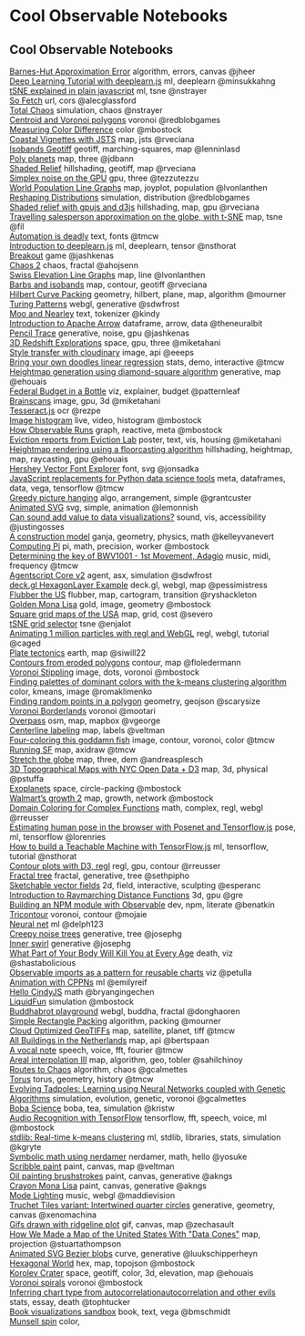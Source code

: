# Cool Observable Notebooks

## Cool Observable Notebooks <a id="cool-observable-notebooks"></a>

[Barnes-Hut Approximation Error](https://observablehq.com/@jheer/barnes-hut-approximation-error) algorithm, errors, canvas @jheer  
[Deep Learning Tutorial with deeplearn.js](https://observablehq.com/@minsukkahng/deep-learning-tutorial-with-deeplearn-js) ml, deeplearn @minsukkahng  
[tSNE explained in plain javascript](https://observablehq.com/@nstrayer/t-sne-explained-in-plain-javascript) ml, tsne @nstrayer  
[So Fetch](https://observablehq.com/@alecglassford/so-fetch) url, cors @alecglassford  
[Total Chaos](https://observablehq.com/@nstrayer/totalchaos) simulation, chaos @nstrayer  
[Centroid and Voronoi polygons](https://observablehq.com/@redblobgames/centroid-and-voronoi-polygons) voronoi @redblobgames  
[Measuring Color Difference](https://observablehq.com/@mbostock/measuring-color-difference) color @mbostock  
[Coastal Vignettes with JSTS](https://observablehq.com/@rveciana/coastal-vignettes-with-jsts-d3js) map, jsts @rveciana  
[Isobands Geotiff](https://observablehq.com/@lenninlasd/isobands-d3-geotiffjs) geotiff, marching-squares, map @lenninlasd  
[Poly planets](https://observablehq.com/@jdbann/the-planets) map, three @jdbann  
[Shaded Relief](https://observablehq.com/@rveciana/shaded-relief) hillshading, geotiff, map @rveciana  
[Simplex noise on the GPU](https://observablehq.com/@tezzutezzu/simplex-noise-on-the-gpu) gpu, three @tezzutezzu  
[World Population Line Graphs](https://observablehq.com/@lvonlanthen/world-population-line-graphs) map, joyplot, population @lvonlanthen  
[Reshaping Distributions](https://observablehq.com/@redblobgames/reshaping-distributions) simulation, distribution @redblobgames  
[Shaded relief with gpujs and d3js](https://observablehq.com/@rveciana/shaded-relief-with-gpujs-and-d3js/2) hillshading, map, gpu @rveciana  
[Travelling salesperson approximation on the globe, with t-SNE](https://observablehq.com/@fil/travelling-salesperson-on-the-globe) map, tsne @fil  
[Automation is deadly](https://observablehq.com/@tmcw/automation-is-deadly) text, fonts @tmcw  
[Introduction to deeplearn.js](https://observablehq.com/@nsthorat/introduction-to-deeplearn-js) ml, deeplearn, tensor @nsthorat  
[Breakout](https://observablehq.com/@jashkenas/breakout) game @jashkenas  
[Chaos 2](https://observablehq.com/@ahojsenn/chaos-2) chaos, fractal @ahojsenn  
[Swiss Elevation Line Graphs](https://observablehq.com/@lvonlanthen/swiss-elevation-line-graphs) map, line @lvonlanthen  
[Barbs and isobands](https://observablehq.com/@rveciana/trim-example-1-barbs-and-isobands-step-by-step) map, contour, geotiff @rveciana  
[Hilbert Curve Packing](https://observablehq.com/@mourner/hilbert-curve-packing) geometry, hilbert, plane, map, algorithm @mourner  
[Turing Patterns](https://observablehq.com/@sdwfrost/turing-patterns-v1) webgl, generative @sdwfrost  
[Moo and Nearley](https://observablehq.com/@kindy/moo-and-nearley) text, tokenizer @kindy  
[Introduction to Apache Arrow](https://observablehq.com/@theneuralbit/introduction-to-apache-arrow) dataframe, arrow, data @theneuralbit  
[Pencil Trace](https://observablehq.com/@jashkenas/pencil-trace) generative, noise, gpu @jashkenas  
[3D Redshift Explorations](https://observablehq.com/@miketahani/simple-3d-redshift-explorations) space, gpu, three @miketahani  
[Style transfer with cloudinary](https://observablehq.com/@eeeps/quick-n-easy-style-transfer-with-cloudinary) image, api @eeeps  
[Bring your own doodles linear regression](https://observablehq.com/@tmcw/bring-your-own-doodles-linear-regression) stats, demo, interactive @tmcw  
[Heightmap generation using diamond-square algorithm](https://observablehq.com/@ehouais/heightmap-generation-using-diamond-square-algorithm) generative, map @ehouais  
[Federal Budget in a Bottle](https://observablehq.com/@patternleaf/federal-budget-in-a-bottle) viz, explainer, budget @patternleaf  
[Brainscans](https://observablehq.com/@miketahani/brainscans) image, gpu, 3d @miketahani  
[Tesseract.js](https://observablehq.com/@rezpe/testing-the-tesseract-js-package) ocr @rezpe  
[Image histogram](https://observablehq.com/@mbostock/image-histogram) live, video, histogram @mbostock  
[How Observable Runs](https://observablehq.com/@mbostock/how-observable-runs) graph, reactive, meta @mbostock  
[Eviction reports from Eviction Lab](https://observablehq.com/@miketahani/eviction-reports-from-eviction-lab) poster, text, vis, housing @miketahani  
[Heightmap rendering using a floorcasting algorithm](https://observablehq.com/@ehouais/heightmap-rendering-using-a-floorcasting-algorithm) hillshading, heightmap, map, raycasting, gpu @ehouais  
[Hershey Vector Font Explorer](https://observablehq.com/@jonsadka/hershey-vector-font-explorer) font, svg @jonsadka  
[JavaScript replacements for Python data science tools](https://observablehq.com/@tmcw/javascript-replacements-for-python-data-science-tools) meta, dataframes, data, vega, tensorflow @tmcw  
[Greedy picture hanging](https://observablehq.com/@grantcuster/greedy-picture-hanging) algo, arrangement, simple @grantcuster  
[Animated SVG](https://observablehq.com/@lemonnish/animated-svg) svg, simple, animation @lemonnish  
[Can sound add value to data visualizations?](https://observablehq.com/@justingosses/can-sound-add-value-to-data-visualizations) sound, vis, accessibility @justingosses  
[A construction model](https://observablehq.com/@kelleyvanevert/a-construction-model) ganja, geometry, physics, math @kelleyvanevert  
[Computing Pi](https://observablehq.com/@mbostock/computing-pi) pi, math, precision, worker @mbostock  
[Determining the key of BWV1001 - 1st Movement, Adagio](https://observablehq.com/@tmcw/determining-the-key-of-bwv1001-1st-movement-adagio) music, midi, frequency @tmcw  
[Agentscript Core v2](https://observablehq.com/@sdwfrost/agentscript-core-v2) agent, asx, simulation @sdwfrost  
[deck.gl HexagonLayer Example](https://observablehq.com/@pessimistress/deck-gl-hexagonlayer-example) deck.gl, webgl, map @pessimistress  
[Flubber the US](https://observablehq.com/@ryshackleton/flubber-the-us) flubber, map, cartogram, transition @ryshackleton  
[Golden Mona Lisa](https://observablehq.com/@mbostock/golden-mona-lisa) gold, image, geometry @mbostock  
[Square grid maps of the USA](https://observablehq.com/@severo/square-grid-maps-of-the-usa) map, grid, cost @severo  
[tSNE grid selector](https://observablehq.com/@enjalot/t-sne-grid-selector) tsne @enjalot  
[Animating 1 million particles with regl and WebGL](https://observablehq.com/@caged/animating-1-million-particles-with-regl-and-webgl) regl, webgl, tutorial @caged  
[Plate tectonics](https://observablehq.com/@siwill22/platetectonics) earth, map @siwill22  
[Contours from eroded polygons](https://observablehq.com/@floledermann/contours-from-eroded-polygon) contour, map @floledermann  
[Voronoi Stippling](https://observablehq.com/@mbostock/voronoi-stippling) image, dots, voronoi @mbostock  
[Finding palettes of dominant colors with the k-means clustering algorithm](https://observablehq.com/@romaklimenko/finding-palettes-of-dominant-colors-with-the-k-means-cluste) color, kmeans, image @romaklimenko  
[Finding random points in a polygon](https://observablehq.com/@scarysize/finding-random-points-in-a-polygon) geometry, geojson @scarysize  
[Voronoi Borderlands](https://observablehq.com/@mootari/voronoi-borderlands) voronoi @mootari  
[Overpass](https://observablehq.com/@vgeorge/overpass) osm, map, mapbox @vgeorge  
[Centerline labeling](https://observablehq.com/@veltman/centerline-labeling) map, labels @veltman  
[Four-coloring this goddamn fish](https://observablehq.com/@tmcw/four-coloring-this-goddamn-fish) image, contour, voronoi, color @tmcw  
[Running SF](https://observablehq.com/@tmcw/running-sf) map, axidraw @tmcw  
[Stretch the globe](https://observablehq.com/@andreasplesch/geospatial-3d-dom-stretch-the-globe) map, three, dem @andreasplesch  
[3D Topographical Maps with NYC Open Data + D3](https://observablehq.com/@pstuffa/making-maps-with-nyc-open-data) map, 3d, physical @pstuffa  
[Exoplanets](https://observablehq.com/@mbostock/exoplanets) space, circle-packing @mbostock  
[Walmart’s growth 2](https://observablehq.com/@mbostock/walmarts-growth/2) map, growth, network @mbostock  
[Domain Coloring for Complex Functions](https://observablehq.com/@rreusser/domain-coloring-for-complex-functions) math, complex, regl, webgl @rreusser  
[Estimating human pose in the browser with Posenet and Tensorflow.js](https://observablehq.com/@lorenries/estimating-pose-in-the-browser-with-posenet-and-tensorflow-) pose, ml, tensorflow @lorenries  
[How to build a Teachable Machine with TensorFlow.js](https://observablehq.com/@nsthorat/how-to-build-a-teachable-machine-with-tensorflow-js) ml, tensorflow, tutorial @nsthorat  
[Contour plots with D3, regl](https://observablehq.com/@rreusser/contour-plots-with-d3-regl-and-observable) regl, gpu, contour @rreusser  
[Fractal tree](https://observablehq.com/@sethpipho/fractal-tree) fractal, generative, tree @sethpipho  
[Sketchable vector fields](https://observablehq.com/@esperanc/sketchable-vector-fields) 2d, field, interactive, sculpting @esperanc  
[Introduction to Raymarching Distance Functions](https://observablehq.com/@gre/introduction-to-raymarching-distance-functions) 3d, gpu @gre  
[Building an NPM module with Observable](https://observablehq.com/@benatkin/building-an-npm-module-with-observable) dev, npm, literate @benatkin  
[Tricontour](https://observablehq.com/@mojaie/tricontour) voronoi, contour @mojaie  
[Neural net](https://observablehq.com/@delph123/neural-net) ml @delph123  
[Creepy noise trees](https://observablehq.com/@josephg/creepy-noise-trees) generative, tree @josephg  
[Inner swirl](https://observablehq.com/@josephg/inner-swirl) generative @josephg  
[What Part of Your Body Will Kill You at Every Age](https://observablehq.com/@shastabolicious/what-part-of-your-body-will-kill-you-at-every-age) death, viz @shastabolicious  
[Observable imports as a pattern for reusable charts](https://observablehq.com/@petulla/observable-imports-as-a-pattern-for-reusable-charts) viz @petulla  
[Animation with CPPNs](https://observablehq.com/@emilyreif/animation-with-cppns) ml @emilyreif  
[Hello CindyJS](https://observablehq.com/@bryangingechen/hello-cindyjs) math @bryangingechen  
[LiquidFun](https://observablehq.com/@mbostock/liquidfun) simulation @mbostock  
[Buddhabrot playground](https://observablehq.com/@donghaoren/buddhabrot-playground) webgl, buddha, fractal @donghaoren  
[Simple Rectangle Packing](https://observablehq.com/@mourner/simple-rectangle-packing) algorithm, packing @mourner  
[Cloud Optimized GeoTIFFs](https://observablehq.com/@tmcw/cloud-optimized-geotiffs) map, satellite, planet, tiff @tmcw  
[All Buildings in the Netherlands](https://observablehq.com/@bertspaan/all-buildings-in-the-netherlands) map, api @bertspaan  
[A vocal note](https://observablehq.com/@tmcw/a-vocal-note) speech, voice, fft, fourier @tmcw  
[Areal interpolation III](https://observablehq.com/@sahilchinoy/areal-interpolation-iii) map, algorithm, geo, tobler @sahilchinoy  
[Routes to Chaos](https://observablehq.com/@gcalmettes/routes-to-chaos) algorithm, chaos @gcalmettes  
[Torus](https://observablehq.com/@tmcw/torus) torus, geometry, history @tmcw  
[Evolving Tadpoles: Learning using Neural Networks coupled with Genetic Algorithms](https://observablehq.com/@gcalmettes/evolging-tadpoles-learning-using-neural-networks-coupled) simulation, evolution, genetic, voronoi @gcalmettes  
[Boba Science](https://observablehq.com/@kristw/boba-science) boba, tea, simulation @kristw  
[Audio Recognition with TensorFlow](https://observablehq.com/@mbostock/audio-recognition-with-tensorflow) tensorflow, fft, speech, voice, ml @mbostock  
[stdlib: Real-time k-means clustering](https://observablehq.com/@kgryte/stdlib-real-time-k-means-clustering) ml, stdlib, libraries, stats, simulation @kgryte  
[Symbolic math using nerdamer](https://observablehq.com/@yosuke/symbolic-math-using-nerdamer) nerdamer, math, hello @yosuke  
[Scribble paint](https://observablehq.com/@veltman/scribble-paint) paint, canvas, map @veltman  
[Oil painting brushstrokes](https://observablehq.com/@akngs/oil-painting-brushstrokes) paint, canvas, generative @akngs  
[Crayon Mona Lisa](https://observablehq.com/@akngs/crayon-mona-lisa) paint, canvas, generative @akngs  
[Mode Lighting](https://observablehq.com/@maddievision/mode-lighting) music, webgl @maddievision  
[Truchet Tiles variant: Intertwined quarter circles](https://observablehq.com/@xenomachina/truchet-tiles-variant-intertwined-quarter-circles) generative, geometry, canvas @xenomachina  
[Gifs drawn with ridgeline plot](https://observablehq.com/@zechasault/gifs-drawn-with-ridgeline-plot) gif, canvas, map @zechasault  
[How We Made a Map of the United States With "Data Cones"](https://observablehq.com/@stuartathompson/how-we-made-a-map-of-the-united-states-with-data-cones/2) map, projection @stuartathompson  
[Animated SVG Bezier blobs](https://observablehq.com/@luukschipperheyn/animated-svg-bezier-blobs) curve, generative @luukschipperheyn  
[Hexagonal World](https://observablehq.com/@mbostock/hexagonal-world) hex, map, topojson @mbostock  
[Korolev Crater](https://observablehq.com/@ehouais/korolev-crater) space, geotiff, color, 3d, elevation, map @ehouais  
[Voronoi spirals](https://observablehq.com/@mbostock/voronoi-spirals) voronoi @mbostock  
[Inferring chart type from autocorrelationautocorrelation and other evils](https://observablehq.com/@tophtucker/inferring-chart-type-from-autocorrelation-and-other-evils) stats, essay, death @tophtucker  
[Book visualizations sandbox](https://observablehq.com/@bmschmidt/book-visualizations-sandbox) book, text, vega @bmschmidt  
[Munsell spin](https://observablehq.com/@jrus/munsell-spin) color,
